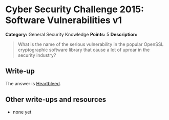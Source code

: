 # Cyber Security Challenge 2015: Software Vulnerabilities v1

**Category:** General Security Knowledge
**Points:** 5
**Description:**

> What is the name of the serious vulnerability in the popular OpenSSL cryptographic software library that cause a lot of uproar in the security industry?

## Write-up

The answer is [Heartbleed](http://heartbleed.com/).

## Other write-ups and resources

* none yet

